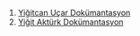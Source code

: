 1. [Yiğitcan Uçar Dokümantasyon](https://a-sinanyuksel.gitbook.io/gereksinimlerim/asim-sinan-yueksel/gelistirici-dokuemani)
2. [Yiğit Aktürk Dokümantasyon](https://a-sinanyuksel.gitbook.io/gereksinimlerim/asim-sinan-yueksel/gelistirici-dokuemani)
